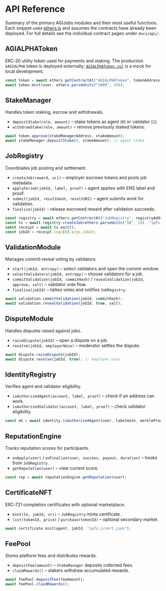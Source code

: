 # API Reference

Summary of the primary AGIJobs modules and their most useful functions.
Each snippet uses [ethers.js](https://docs.ethers.org/) and assumes the
contracts have already been deployed.  For full details see the individual
contract pages under `docs/api/`.

## AGIALPHAToken
ERC‑20 utility token used for payments and staking. The production `$AGIALPHA` token is deployed externally; [`AGIALPHAToken.sol`](../contracts/test/AGIALPHAToken.sol) is a mock for local development.

```javascript
const token = await ethers.getContractAt("AGIALPHAToken", tokenAddress);
await token.mint(user, ethers.parseUnits("1000", 18));
```

## StakeManager
Handles token staking, escrow and withdrawals.

- `depositStake(role, amount)` – stake tokens as agent (`0`) or validator (`1`).
- `withdrawStake(role, amount)` – remove previously staked tokens.

```javascript
await token.approve(stakeManagerAddress, stakeAmount);
await stakeManager.depositStake(0, stakeAmount); // agent stake
```

## JobRegistry
Coordinates job posting and settlement.

- `createJob(reward, uri)` – employer escrows tokens and posts job metadata.
- `applyForJob(jobId, label, proof)` – agent applies with ENS label and proof.
- `submit(jobId, resultHash, resultURI)` – agent submits work for validation.
- `finalize(jobId)` – release escrowed reward after validation succeeds.

```javascript
const registry = await ethers.getContractAt("JobRegistry", registryAddress);
const tx = await registry.createJob(ethers.parseUnits("10", 18), "ipfs://job.json");
const receipt = await tx.wait();
const jobId = receipt.logs[0].args.jobId;
```

## ValidationModule
Manages commit‑reveal voting by validators.

 - `start(jobId, entropy)` – select validators and open the commit window.
 - `selectValidators(jobId, entropy)` – choose validators for a job.
- `commitValidation(jobId, commitHash)` / `revealValidation(jobId, approve, salt)` – validator vote flow.
- `finalize(jobId)` – tallies votes and notifies `JobRegistry`.

```javascript
await validation.commitValidation(jobId, commitHash);
await validation.revealValidation(jobId, true, salt);
```

## DisputeModule
Handles disputes raised against jobs.

- `raiseDispute(jobId)` – open a dispute on a job.
- `resolve(jobId, employerWins)` – moderator settles the dispute.

```javascript
await dispute.raiseDispute(jobId);
await dispute.resolve(jobId, true); // employer wins
```

## IdentityRegistry
Verifies agent and validator eligibility.

- `isAuthorizedAgent(account, label, proof)` – check if an address can work.
- `isAuthorizedValidator(account, label, proof)` – check validator eligibility.

```javascript
const ok = await identity.isAuthorizedAgent(user, labelHash, merkleProof);
```

## ReputationEngine
Tracks reputation scores for participants.

- `onApply(user)` / `onFinalize(user, success, payout, duration)` – hooks from `JobRegistry`.
- `getReputation(user)` – view current score.

```javascript
const rep = await reputationEngine.getReputation(user);
```

## CertificateNFT
ERC‑721 completion certificates with optional marketplace.

- `mint(to, jobId, uri)` – `JobRegistry` mints certificate.
- `list(tokenId, price)` / `purchase(tokenId)` – optional secondary market.

```javascript
await certificate.mint(agent, jobId, "ipfs://cert.json");
```

## FeePool
Stores platform fees and distributes rewards.

- `depositFee(amount)` – `StakeManager` deposits collected fees.
- `claimRewards()` – stakers withdraw accumulated rewards.

```javascript
await feePool.depositFee(feeAmount);
await feePool.claimRewards();
```

